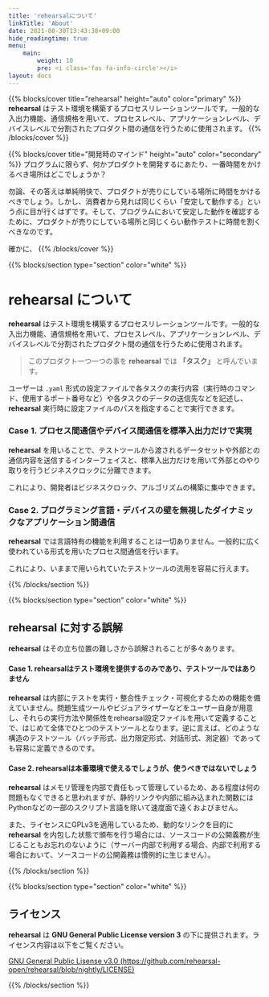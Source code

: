 ```yaml
---
title: 'rehearsalについて'
linkTitle: 'About'
date: 2021-08-30T13:43:38+09:00
hide_readingtime: true
menu:
    main:
        weight: 10
        pre: <i class='fas fa-info-circle'></i>
layout: docs
---
```


{{% blocks/cover title="rehearsal" height="auto" color="primary" %}}
**rehearsal** はテスト環境を構築するプロセスリレーションツールです。一般的な入出力機能、通信規格を用いて、プロセスレベル、アプリケーションレベル、デバイスレベルで分割されたプロダクト間の通信を行うために使用されます。
{{% /blocks/cover %}}

{{% blocks/cover title="開発時のマインド" height="auto" color="secondary" %}}
プログラムに限らず、何かプロダクトを開発するにあたり、一番時間をかけるべき場所はどこでしょうか？

勿論、その答えは単純明快で、プロダクトが売りにしている場所に時間をかけるべきでしょう。しかし、消費者から見れば同じくらい「安定して動作する」という点に目が行くはずです。そして、プログラムにおいて安定した動作を確認するために、プロダクトが売りにしている場所と同じくらい動作テストに時間を割くべきなのです。

確かに、
{{% /blocks/cover %}}

{{% blocks/section type="section" color="white" %}}
# **rehearsal** について
**rehearsal** はテスト環境を構築するプロセスリレーションツールです。一般的な入出力機能、通信規格を用いて、プロセスレベル、アプリケーションレベル、デバイスレベルで分割されたプロダクト間の通信を行うために使用されます。

> このプロダクト一つ一つの事を **rehearsal** では **「タスク」** と呼んでいます。

ユーザーは `.yaml` 形式の設定ファイルで各タスクの実行内容（実行時のコマンド、使用するポート番号など）や各タスクのデータの送信先などを記述し、 **rehearsal** 実行時に設定ファイルのパスを指定することで実行できます。

### **Case 1. プロセス間通信やデバイス間通信を標準入出力だけで実現**

**rehearsal** を用いることで、テストツールから渡されるデータセットや外部との通信内容を送信するインターフェイスと、標準入出力だけを用いて外部とのやり取りを行うビジネスクロックに分離できます。

これにより、開発者はビジネスクロック、アルゴリズムの構築に集中できます。

### **Case 2. プログラミング言語・デバイスの壁を無視したダイナミックなアプリケーション間通信**

**rehearsal** では言語特有の機能を利用することは一切ありません。一般的に広く使われている形式を用いたプロセス間通信を行います。

これにより、いままで用いられていたテストツールの流用を容易に行えます。

{{% /blocks/section %}}

{{% blocks/section type="section" color="white" %}}
## **rehearsal** に対する誤解
**rehearsal** はその立ち位置の難しさから誤解されることが多々あります。
#### **Case 1. rehearsalはテスト環境を提供するのみであり、テストツールではありません**
**rehearsal** は内部にテストを実行・整合性チェック・可視化するための機能を備えていません。問題生成ツールやビジュアライザーなどをユーザー自身が用意し、それらの実行方法や関係性をrehearsal設定ファイルを用いて定義することで、はじめて全体でひとつのテストツールとなります。逆に言えば、どのような構造のテストツール（バッチ形式、出力限定形式、対話形式、測定器）であっても容易に定義できるのです。

#### **Case 2. rehearsalは本番環境で使えるでしょうが、使うべきではないでしょう**
**rehearsal** はメモリ管理を内部で責任もって管理しているため、ある程度は何の問題もなくできると思われますが、静的リンクや内部に組み込まれた関数にはPythonなどの一部のスクリプト言語を除いて速度面で遠くおよびません。

また、ライセンスにGPLv3を適用しているため、動的なリンクを目的に **rehearsal** を内包した状態で頒布を行う場合には、ソースコードの公開義務が生じることもお忘れのないように（サーバー内部で利用する場合、内部で利用する場合において、ソースコードの公開義務は慣例的に生じません）。

{{% /blocks/section %}}

{{% blocks/section type="section" color="white" %}}
## ライセンス

**rehearsal** は **GNU General Public License version 3** の下に提供されます。ライセンス内容は以下をご覧ください。

[GNU General Public Lisense v3.0 (https://github.com/rehearsal-open/rehearsal/blob/nightly/LICENSE)](https://github.com/rehearsal-open/rehearsal/blob/nightly/LICENSE)

{{% /blocks/section %}}

